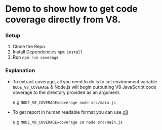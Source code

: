 # Demo to show how to get code coverage directly from V8.

### Setup
1. Clone the Repo
2. Install Dependencies `npm install`
3. Run `npm run coverage`

### Explanation
* To extract coverage, all you need to do is to set environment variable `NODE_V8_COVERAGE` & Node.js will begin outputting V8 JavaScript code coverage to the directory provided as an argument.

    e.g `NODE_V8_COVERAGE=coverage node src/main.js`

* To get report in human readable format you can use [c8](https://github.com/bcoe/c8) 


    e.g `NODE_V8_COVERAGE=coverage c8 node src/main.js`
